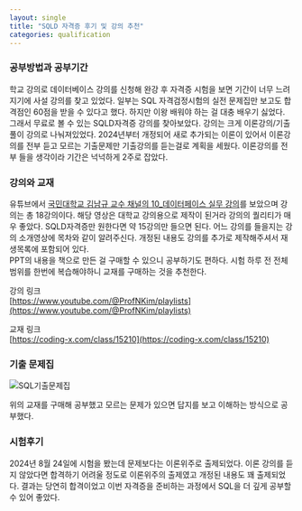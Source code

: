 ```yaml
---
layout: single
title: "SQLD 자격증 후기 및 강의 추천"
categories: qualification
---
```


### 공부방법과 공부기간
학교 강의로 데이터베이스 강의를 신청해 완강 후 자격증 시험을 보면 기간이 너무 느려지기에 사설 강의를 찾고 있었다. 일부는 SQL 자격검정시험의 실전 문제집만 보고도 합격점인 60점을 받을 수 있다고 했다. 하지만 이왕 배워야 하는 걸 대충 배우기 싫었다. 그래서 무료로 볼 수 있는 
SQLD자격증 강의를 찾아보았다. 강의는 크게 이론강의/기출풀이 강의로 나눠져있었다. 2024년부터 개정되어 새로 추가되는 이론이 있어서 이론강의를 전부 듣고 모르는 기출문제만 기출강의를 듣는걸로 계획을 세웠다. 이론강의를 전부 들을 생각이라 기간은 넉넉하게 2주로 잡았다.

### 강의와 교재
유튜브에서 <u>국민대학교 김남규 교수 채널의 10_데이터페이스 실무 강의</u>를 보았으며 강의는 총 18강의이다. 해당 영상은 대학교 강의용으로 제작이 된거라 강의의 퀄리티가 매우 좋았다. SQLD자격증만 원한다면 약 15강의만 들으면 된다. 어느 강의를 들을지는 강의 소개영상에 목차와 같이 알려주신다. 개정된 내용도 강의를 추가로 제작해주셔서 재생목록에 포함되어 있다.  
PPT의 내용을 책으로 만든 걸 구매할 수 있으니 공부하기도 편하다. 시험 하루 전 전체 범위를 한번에 복습해야하니 교재를 구매하는 것을 추천한다. 

강의 링크  
[https://www.youtube.com/@ProfNKim/playlists](https://www.youtube.com/@ProfNKim/playlists)


교재 링크  
[https://coding-x.com/class/15210](https://coding-x.com/class/15210)

### 기출 문제집 
![SQL기출문제집](https://github.com/user-attachments/assets/22d6064e-fcf6-42c0-9c53-c6470952cfea)  

위의 교재를 구매해 공부했고 모르는 문제가 있으면 답지를 보고 이해하는 방식으로 공부했다.

### 시험후기
2024년 8월 24일에 시험을 봤는데 문제보다는 이론위주로 출제되었다. 이론 강의를 듣지 않았다면 합격하기 어려울 정도로 이론위주의 출제였고 개정된 내용도 꽤 출제되었다. 결과는 당연히 합격이었고 이번 자격증을 준비하는 과정에서 SQL을 더 깊게 공부할 수 있어 좋았다.